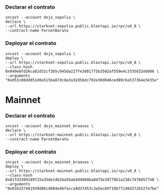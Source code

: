 ### Declarar el contrato

```
sncast --account dojo_sepolia \
declare \
--url https://starknet-sepolia.public.blastapi.io/rpc/v0_8 \
--contract-name FernetBarato
```
### Deployar el contrato

```
sncast --account dojo_sepolia \
deploy \
--url https://starknet-sepolia.public.blastapi.io/rpc/v0_8 \
--class-hash 0x049e0fd26ca82d31cf3b5c945da227fe3d01775b3502af559e4c3335832eb086 \
--arguments "0x053c80dd051d0a515ba87dc8a3a32d56dc792e30d046ced89c6a537364e3435e"
```


# Mainnet

### Declarar el contrato

```
sncast --account dojo_mainnet_braavos \
declare \
--url https://starknet-mainnet.public.blastapi.io/rpc/v0_8 \
--contract-name FernetBarato
```
### Deployar el contrato

```
sncast --account dojo_mainnet_braavos \
deploy \
--url https://starknet-mainnet.public.blastapi.io/rpc/v0_8 \
--class-hash 0x01fd3309189725a35de14b2ba56a64d4868ba8d75e39779b1a210c74708577e0 \
--arguments "0x016337481939d86cd684e4bfacca4d37453c3a5ec69f19b77148d372b527e7be"
```
